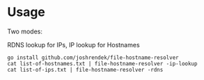 # Usage

Two modes:

RDNS lookup for IPs, IP lookup for Hostnames

```
go install github.com/joshrendek/file-hostname-resolver
cat list-of-hostnames.txt | file-hostname-resolver -ip-lookup
cat list-of-ips.txt | file-hostname-resolver -rdns
```
